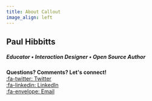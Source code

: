 ```yaml
---
title: About Callout
image_align: left
---
```


## Paul Hibbitts

##### Educator • Interaction Designer • Open Source Author
**Questions? Comments? Let's connect!**   
[:fa-twitter: Twitter](https://twitter.com/hibbittsdesign)  
[:fa-linkedin: LinkedIn](https://www.linkedin.com/in/paulhibbitts/)  
[:fa-envelope: Email](mailto:paul@paulhibbitts.com)  
